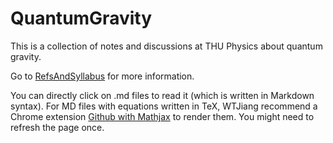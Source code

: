 # QuantumGravity

This is a collection of notes and discussions at THU Physics about quantum gravity.

Go to [RefsAndSyllabus](https://github.com/SM-at-THU/QuantumGravity/tree/master/RefsAndSyllabus) for more information.

 You can directly click on .md files to read it (which is written in Markdown syntax). For MD files with equations written in TeX, WTJiang recommend a Chrome extension [Github with Mathjax](https://chrome.google.com/webstore/detail/github-with-mathjax/ioemnmodlmafdkllaclgeombjnmnbima/related) to render them. You might need to refresh the page once.
 